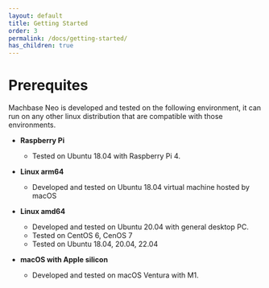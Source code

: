 ```yaml
---
layout: default
title: Getting Started
order: 3
permalink: /docs/getting-started/
has_children: true
---
```


# Prerequites

Machbase Neo is developed and tested on the following environment, it can run on any other linux distribution that are compatible with those environments.

- **Raspberry Pi**
    - Tested on Ubuntu 18.04 with Raspberry Pi 4.

- **Linux arm64**
    - Developed and tested on Ubuntu 18.04 virtual machine hosted by macOS

- **Linux amd64**
    - Developed and tested on Ubuntu 20.04 with general desktop PC.
    - Tested on CentOS 6, CenOS 7
    - Tested on Ubuntu 18.04, 20.04, 22.04

- **macOS with Apple silicon**
    - Developed and tested on macOS Ventura with M1.

